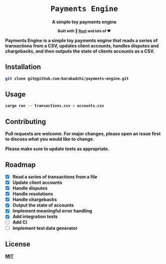 <div align="center">
  <h1>
    <code>Payments Engine</code>
  </h1>
  <strong>A simple toy payments engine</sup>
  
  <sub>Built with 🦀 <a href="https://www.rust-lang.org" target="_blank">Rust</a> and  lots of ❤️</sub>
</div>

Payments Engine is a simple toy payments engine that reads a series of transactions from a CSV, updates client accounts, handles disputes and chargebacks, and then outputs the state of clients accounts as a CSV.

## Installation

```bash
git clone git@github.com:barabadzhi/payments-engine.git
```

## Usage

```bash
cargo run -- transactions.csv > accounts.csv
```

## Contributing

Pull requests are welcome. For major changes, please open an issue first to discuss what you would like to change.

Please make sure to update tests as appropriate.

## Roadmap

- [x] Read a series of transactions from a file
- [x] Update client accounts
- [x] Handle disputes
- [x] Handle resolutions
- [x] Handle chargebacks
- [x] Output the state of accounts
- [x] Implement meaningful error handling
- [x] Add integration tests
- [ ] Add CI
- [ ] Implement test data generator

## License

[MIT](https://choosealicense.com/licenses/mit/)
